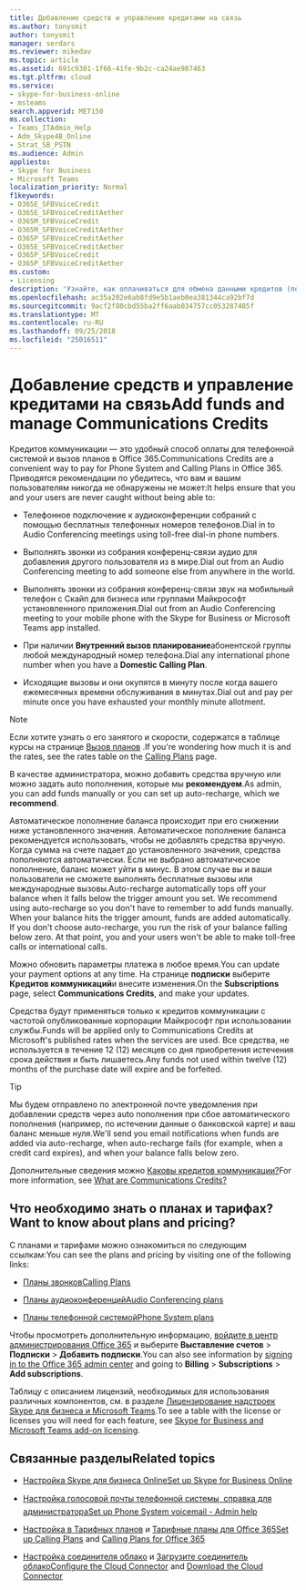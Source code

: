 ```yaml
---
title: Добавление средств и управление кредитами на связь
ms.author: tonysmit
author: tonysmit
manager: serdars
ms.reviewer: mikedav
ms.topic: article
ms.assetid: 691c9301-1f66-41fe-9b2c-ca24ae987463
ms.tgt.pltfrm: cloud
ms.service:
- skype-for-business-online
- msteams
search.appverid: MET150
ms.collection:
- Teams_ITAdmin_Help
- Adm_Skype4B_Online
- Strat_SB_PSTN
ms.audience: Admin
appliesto:
- Skype for Business
- Microsoft Teams
localization_priority: Normal
f1keywords:
- O365E_SFBVoiceCredit
- O365E_SFBVoiceCreditAether
- O365M_SFBVoiceCredit
- O365M_SFBVoiceCreditAether
- O365P_SFBVoiceCreditAether
- O365E_SFBVoiceCreditAether
- O365P_SFBVoiceCredit
- O365P_SFBVoiceCreditAether
ms.custom:
- Licensing
description: 'Узнайте, как оплачиваться для обмена данными кредитов (потребление PSTN) Скайп для бизнес-служб и посмотрите, планы для хранения пользователей с доступом к непрерывной телефонной системы. '
ms.openlocfilehash: ac35a202e6ab8fd9e5b1aeb0ea381344ca92bf7d
ms.sourcegitcommit: 9acf2f80cbd55ba2ff6aab034757cc053287485f
ms.translationtype: MT
ms.contentlocale: ru-RU
ms.lasthandoff: 09/25/2018
ms.locfileid: "25016511"
---
```

# <a name="add-funds-and-manage-communications-credits"></a><span data-ttu-id="726f7-103">Добавление средств и управление кредитами на связь</span><span class="sxs-lookup"><span data-stu-id="726f7-103">Add funds and manage Communications Credits</span></span>

<span data-ttu-id="726f7-104">Кредитов коммуникации — это удобный способ оплаты для телефонной системой и вызов планов в Office 365.</span><span class="sxs-lookup"><span data-stu-id="726f7-104">Communications Credits are a convenient way to pay for Phone System and Calling Plans in Office 365.</span></span> <span data-ttu-id="726f7-105">Приводятся рекомендации по убедитесь, что вам и вашим пользователям никогда не обнаружены не может:</span><span class="sxs-lookup"><span data-stu-id="726f7-105">It helps ensure that you and your users are never caught without being able to:</span></span>
  
- <span data-ttu-id="726f7-106">Телефонное подключение к аудиоконференции собраний с помощью бесплатных телефонных номеров телефонов.</span><span class="sxs-lookup"><span data-stu-id="726f7-106">Dial in to Audio Conferencing meetings using toll-free dial-in phone numbers.</span></span>
    
- <span data-ttu-id="726f7-107">Выполнять звонки из собрания конференц-связи аудио для добавления другого пользователя из в мире.</span><span class="sxs-lookup"><span data-stu-id="726f7-107">Dial out from an Audio Conferencing meeting to add someone else from anywhere in the world.</span></span>
    
- <span data-ttu-id="726f7-108">Выполнять звонки из собрания конференц-связи звук на мобильный телефон с Скайп для бизнеса или группами Майкрософт установленного приложения.</span><span class="sxs-lookup"><span data-stu-id="726f7-108">Dial out from an Audio Conferencing meeting to your mobile phone with the Skype for Business or Microsoft Teams app installed.</span></span>
    
- <span data-ttu-id="726f7-109">При наличии **Внутренний вызов планирование**абонентской группы любой международный номер телефона.</span><span class="sxs-lookup"><span data-stu-id="726f7-109">Dial any international phone number when you have a **Domestic Calling Plan**.</span></span>
    
- <span data-ttu-id="726f7-110">Исходящие вызовы и они окупятся в минуту после когда вашего ежемесячных времени обслуживания в минутах.</span><span class="sxs-lookup"><span data-stu-id="726f7-110">Dial out and pay per minute once you have exhausted your monthly minute allotment.</span></span>
    
> [!NOTE]
> <span data-ttu-id="726f7-111">Если хотите узнать о его занятого и скорости, содержатся в таблице курсы на странице [Вызов планов](https://go.microsoft.com/fwlink/p/?LinkId=799523) .</span><span class="sxs-lookup"><span data-stu-id="726f7-111">If you're wondering how much it is and the rates, see the rates table on the [Calling Plans](https://go.microsoft.com/fwlink/p/?LinkId=799523) page.</span></span>
  
<span data-ttu-id="726f7-112">В качестве администратора, можно добавить средства вручную или можно задать auto пополнения, которые мы **рекомендуем**.</span><span class="sxs-lookup"><span data-stu-id="726f7-112">As admin, you can add funds manually or you can set up auto-recharge, which we **recommend**.</span></span>
  
<span data-ttu-id="726f7-p102">Автоматическое пополнение баланса происходит при его снижении ниже установленного значения. Автоматическое пополнение баланса рекомендуется использовать, чтобы не добавлять средства вручную. Когда сумма на счете падает до установленного значения, средства пополняются автоматически. Если не выбрано автоматическое пополнение, баланс может уйти в минус. В этом случае вы и ваши пользователи не сможете выполнять бесплатные вызовы или международные вызовы.</span><span class="sxs-lookup"><span data-stu-id="726f7-p102">Auto-recharge automatically tops off your balance when it falls below the trigger amount you set. We recommend using auto-recharge so you don't have to remember to add funds manually. When your balance hits the trigger amount, funds are added automatically. If you don't choose auto-recharge, you run the risk of your balance falling below zero. At that point, you and your users won't be able to make toll-free calls or international calls.</span></span>
  
<span data-ttu-id="726f7-118">Можно обновить параметры платежа в любое время.</span><span class="sxs-lookup"><span data-stu-id="726f7-118">You can update your payment options at any time.</span></span> <span data-ttu-id="726f7-119">На странице **подписки** выберите **Кредитов коммуникаций**и внесите изменения.</span><span class="sxs-lookup"><span data-stu-id="726f7-119">On the **Subscriptions** page, select **Communications Credits**, and make your updates.</span></span>
  
<span data-ttu-id="726f7-120">Средства будут применяться только к кредитов коммуникации с частотой опубликованные корпорации Майкрософт при использовании службы.</span><span class="sxs-lookup"><span data-stu-id="726f7-120">Funds will be applied only to Communications Credits at Microsoft's published rates when the services are used.</span></span> <span data-ttu-id="726f7-121">Все средства, не используется в течение 12 (12) месяцев со дня приобретения истечения срока действия и быть лишаетесь.</span><span class="sxs-lookup"><span data-stu-id="726f7-121">Any funds not used within twelve (12) months of the purchase date will expire and be forfeited.</span></span>
  
> [!TIP]
> <span data-ttu-id="726f7-122">Мы будем отправлено по электронной почте уведомления при добавлении средств через auto пополнения при сбое автоматического пополнения (например, по истечении данные о банковской карте) и ваш баланс меньше нуля.</span><span class="sxs-lookup"><span data-stu-id="726f7-122">We'll send you email notifications when funds are added via auto-recharge, when auto-recharge fails (for example, when a credit card expires), and when your balance falls below zero.</span></span> 
  
<span data-ttu-id="726f7-123">Дополнительные сведения можно [Каковы кредитов коммуникации?](what-are-communications-credits.md)</span><span class="sxs-lookup"><span data-stu-id="726f7-123">For more information, see [What are Communications Credits?](what-are-communications-credits.md)</span></span>
  
## <a name="want-to-know-about-plans-and-pricing"></a><span data-ttu-id="726f7-124">Что необходимо знать о планах и тарифах?</span><span class="sxs-lookup"><span data-stu-id="726f7-124">Want to know about plans and pricing?</span></span>

<span data-ttu-id="726f7-125">С планами и тарифами можно ознакомиться по следующим ссылкам:</span><span class="sxs-lookup"><span data-stu-id="726f7-125">You can see the plans and pricing by visiting one of the following links:</span></span>
  
- [<span data-ttu-id="726f7-126">Планы звонков</span><span class="sxs-lookup"><span data-stu-id="726f7-126">Calling Plans</span></span>](https://go.microsoft.com/fwlink/?LinkId=799761 )
    
- [<span data-ttu-id="726f7-127">Планы аудиоконференций</span><span class="sxs-lookup"><span data-stu-id="726f7-127">Audio Conferencing plans</span></span>](https://go.microsoft.com/fwlink/?LinkId=799762 )
    
- [<span data-ttu-id="726f7-128">Планы телефонной системой</span><span class="sxs-lookup"><span data-stu-id="726f7-128">Phone System plans</span></span>](https://go.microsoft.com/fwlink/?LinkId=799763)
    
<span data-ttu-id="726f7-129">Чтобы просмотреть дополнительную информацию, [войдите в центр администрирования Office 365](https://portal.office.com/adminportal/home?add=sub&amp;adminportal=1#/catalog) и выберите **Выставление счетов** > **Подписки** > **Добавить подписки**.</span><span class="sxs-lookup"><span data-stu-id="726f7-129">You can also see information by [signing in to the Office 365 admin center](https://portal.office.com/adminportal/home?add=sub&amp;adminportal=1#/catalog) and going to **Billing** > **Subscriptions** > **Add subscriptions**.</span></span>
  
<span data-ttu-id="726f7-130">Таблицу с описанием лицензий, необходимых для использования различных компонентов, см. в разделе [Лицензирование надстроек Skype для бизнеса и Microsoft Teams](/SkypeForBusiness/skype-for-business-and-microsoft-teams-add-on-licensing/skype-for-business-and-microsoft-teams-add-on-licensing).</span><span class="sxs-lookup"><span data-stu-id="726f7-130">To see a table with the license or licenses you will need for each feature, see [Skype for Business and Microsoft Teams add-on licensing](/SkypeForBusiness/skype-for-business-and-microsoft-teams-add-on-licensing/skype-for-business-and-microsoft-teams-add-on-licensing).</span></span>
  
## <a name="related-topics"></a><span data-ttu-id="726f7-131">Связанные разделы</span><span class="sxs-lookup"><span data-stu-id="726f7-131">Related topics</span></span>

- [<span data-ttu-id="726f7-132">Настройка Skype для бизнеса Online</span><span class="sxs-lookup"><span data-stu-id="726f7-132">Set up Skype for Business Online</span></span>](/SkypeForBusiness/set-up-skype-for-business-online/set-up-skype-for-business-online)
    
- [<span data-ttu-id="726f7-133">Настройка голосовой почты телефонной системы  справка для администратора</span><span class="sxs-lookup"><span data-stu-id="726f7-133">Set up Phone System voicemail - Admin help</span></span>](set-up-phone-system-voicemail.md)
    
- <span data-ttu-id="726f7-134">[Настройка в Тарифных планов](set-up-calling-plans.md) и [Тарифные планы для Office 365](calling-plans-for-office-365.md)</span><span class="sxs-lookup"><span data-stu-id="726f7-134">[Set up Calling Plans](set-up-calling-plans.md) and [Calling Plans for Office 365](calling-plans-for-office-365.md)</span></span>
        
- <span data-ttu-id="726f7-135">[Настройка соединителя облако](https://technet.microsoft.com/library/mt605228.aspx) и [Загрузите соединитель облако](https://aka.ms/CloudConnectorInstaller)</span><span class="sxs-lookup"><span data-stu-id="726f7-135">[Configure the Cloud Connector](https://technet.microsoft.com/library/mt605228.aspx) and [Download the Cloud Connector](https://aka.ms/CloudConnectorInstaller)</span></span>

  
 